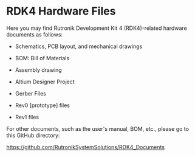 # RDK4 Hardware Files

Here you may find Rutronik Development Kit 4 (RDK4)-related hardware documents as follows:

- Schematics, PCB layout, and mechanical drawings

- BOM: Bill of Materials

- Assembly drawing

- Altium Designer Project

- Gerber Files

- Rev0 [prototype] files

- Rev1 files

  

For other documents, such as the user's manual, BOM, etc., please go to this GitHub directory:

https://github.com/RutronikSystemSolutions/RDK4_Documents



